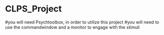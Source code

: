 # CLPS_Project
 #you will need Psychtoolbox, in order to utilize this project
 #you will need to use the commandwindow and a monitor to engage with the stimuli
